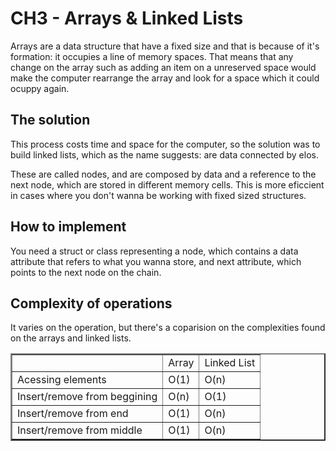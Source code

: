 # CH3 - Arrays & Linked Lists
Arrays are a data structure that have a fixed size and that is because of it's formation: it occupies a line of memory spaces. That means that any change on the array such as adding an item on a unreserved space would make the computer rearrange the array and look for a space which it could ocuppy again.

## The solution
This process costs time and space for the computer, so the solution was to build linked lists, which as the name suggests: are data connected by elos.

These are called nodes, and are composed by data and a reference to the next node, which are stored in different memory cells. This is more eficcient in cases where you don't wanna be working with fixed sized structures. 

## How to implement
You need a struct or class representing a node, which contains a data attribute that refers to what you wanna store, and next attribute, which points to the next node on the chain.

## Complexity of operations
It varies on the operation, but there's a coparision on the complexities found on the arrays and linked lists.

<table align="center" border="2px solid black">
    <tr>
        <td></td>
        <td>Array</td>
        <td>Linked List</td>
    </tr>
    <tr>
        <td>Acessing elements</td>
        <td>O(1)</td>
        <td>O(n)</td>
    </tr>
    <tr>
        <td>Insert/remove from beggining</td>
        <td>O(n)</td>
        <td>O(1)</td>
    </tr>
    <tr>
        <td>Insert/remove from end</td>
        <td>O(1)</td>
        <td>O(n)</td>
    </tr>
    <tr>
        <td>Insert/remove from middle</td>
        <td>O(1)</td>
        <td>O(n)</td>
    </tr>
</table>